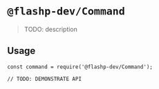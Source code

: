 # `@flashp-dev/Command`

> TODO: description

## Usage

```
const command = require('@flashp-dev/Command');

// TODO: DEMONSTRATE API
```

